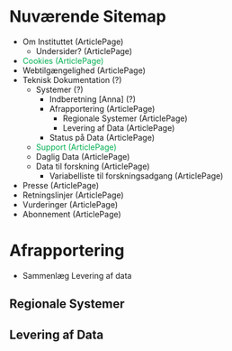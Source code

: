 
# Nuværende Sitemap

- Om Instituttet  (ArticlePage)
	- Undersider?  (ArticlePage)
- <font color="#00b050">Cookies  (ArticlePage)</font>
- Webtilgængelighed  (ArticlePage)
- Teknisk Dokumentation (?)
	- Systemer (?)
		- Indberetning [Anna] (?)
		- Afrapportering  (ArticlePage)
			- Regionale Systemer  (ArticlePage)
			- Levering af Data  (ArticlePage)
		- Status på Data  (ArticlePage)
	- <font color="#00b050">Support  (ArticlePage)</font>
	- Daglig Data  (ArticlePage)
	- Data til forskning  (ArticlePage)
		- Variabelliste til forskningsadgang  (ArticlePage)
- Presse (ArticlePage)
- Retningslinjer (ArticlePage)
- Vurderinger (ArticlePage)
- Abonnement (ArticlePage)


# Afrapportering
- Sammenlæg Levering af data
## Regionale Systemer

## Levering af Data
